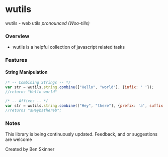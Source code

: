 # wutils
wutils - web utils
*pronounced (Woo-tills)*

### Overview

 - wutils is a helpful collection of javascript related tasks

### Features

#### String Manipulation
```javascript
/* -- Combining Strings -- */
var str = wutils.string.combine(["Hello", "world"], {infix: ' '});
//returns "Hello world"

/* -- Affixes -- */
var str = wutils.string.combine(["Hey", "there"], {prefix: 'a', suffix: 'b'});
//returns "aHeybathereb";
```

### Notes

This library is being continuously updated. Feedback, and or suggestions are welcome

Created by Ben Skinner